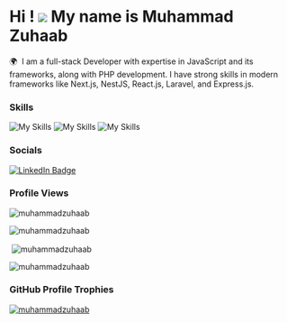 Hi ! ![](https://user-images.githubusercontent.com/18350557/176309783-0785949b-9127-417c-8b55-ab5a4333674e.gif) My name is Muhammad Zuhaab
====================================================================================================================================

🌍  I am a full-stack Developer with expertise in JavaScript and its frameworks, along with PHP development. I have strong skills in modern frameworks like Next.js, NestJS, React.js, Laravel, and Express.js.
<br/>

### Skills
![My Skills](https://skillicons.dev/icons?i=nextjs,react,nestjs,nodejs,express)
![My Skills](https://skillicons.dev/icons?i=laravel,php)
![My Skills](https://skillicons.dev/icons?i=js,ts,mysql,mongodb)
<br/>

### Socials

<div id="badges">
  <a href="https://www.linkedin.com/in/muhammad-zuhaab/">
    <img src="https://img.shields.io/badge/LinkedIn-blue?style=for-the-badge&logo=linkedin&logoColor=white" alt="LinkedIn Badge"/>
  </a>
</div>

### Profile Views
<p align="left"> <img src="https://komarev.com/ghpvc/?username=muhammadzuhaab&label=Profile%20views&color=0e75b6&style=flat" alt="muhammadzuhaab" /> </p>
<img align="center" src="https://github-readme-stats.vercel.app/api/top-langs?username=muhammadzuhaab&show_icons=true&locale=en&layout=compact&theme=dark" alt="muhammadzuhaab" /></p>
<p>&nbsp;<img align="center" src="https://github-readme-stats.vercel.app/api?username=muhammadzuhaab&show_icons=true&locale=en&theme=dark" alt="muhammadzuhaab" /></p>
<p><img align="center" src="https://streak-stats.demolab.com/?user=muhammadzuhaab&theme=dark" alt="muhammadzuhaab" /></p>

### GitHub Profile Trophies

<p align="left"> <a href="https://yourwebsite.com"><img src="https://github-profile-trophy.vercel.app/?username=muhammadzuhaab&theme=algolia" alt="muhammadzuhaab" /></a> </p>
